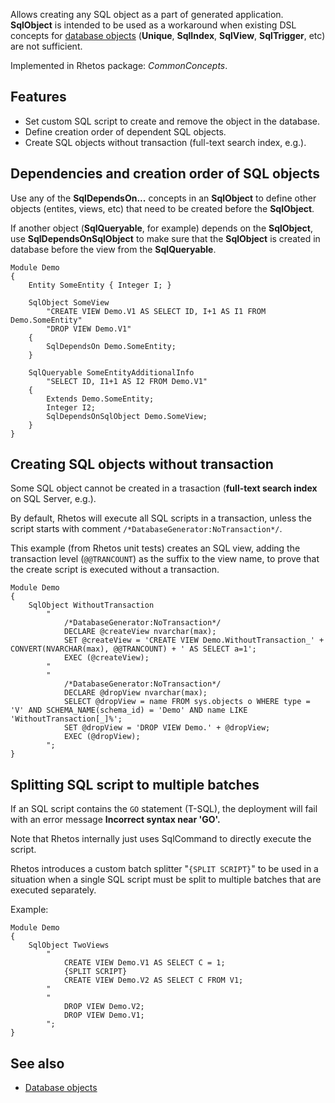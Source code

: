 Allows creating any SQL object as a part of generated application.
**SqlObject** is intended to be used as a workaround when existing DSL concepts for [database objects](https://github.com/Rhetos/Rhetos/wiki/Database-objects) (**Unique**, **SqlIndex**, **SqlView**, **SqlTrigger**, etc) are not sufficient.

Implemented in Rhetos package: *CommonConcepts*.

## Features

* Set custom SQL script to create and remove the object in the database.
* Define creation order of dependent SQL objects.
* Create SQL objects without transaction (full-text search index, e.g.).

## Dependencies and creation order of SQL objects

Use any of the **SqlDependsOn...** concepts in an **SqlObject** to define other objects (entites, views, etc) that need to be created before the **SqlObject**.

If another object (**SqlQueryable**, for example) depends on the **SqlObject**, use **SqlDependsOnSqlObject** to make sure that the **SqlObject** is created in database before the view from the **SqlQueryable**.

    Module Demo
    {
        Entity SomeEntity { Integer I; }

        SqlObject SomeView
            "CREATE VIEW Demo.V1 AS SELECT ID, I+1 AS I1 FROM Demo.SomeEntity"
            "DROP VIEW Demo.V1"
        {
            SqlDependsOn Demo.SomeEntity;
        }

        SqlQueryable SomeEntityAdditionalInfo
            "SELECT ID, I1+1 AS I2 FROM Demo.V1"
        {
            Extends Demo.SomeEntity;
            Integer I2;
            SqlDependsOnSqlObject Demo.SomeView;
        }
    }

## Creating SQL objects without transaction

Some SQL object cannot be created in a trasaction (**full-text search index** on SQL Server, e.g.).

By default, Rhetos will execute all SQL scripts in a transaction, unless the script starts with comment `/*DatabaseGenerator:NoTransaction*/`.

This example (from Rhetos unit tests) creates an SQL view, adding the transaction level (`@@TRANCOUNT`) as the suffix to the view name, to prove that the create script is executed without a transaction.

    Module Demo
    {
        SqlObject WithoutTransaction
            "
                /*DatabaseGenerator:NoTransaction*/
                DECLARE @createView nvarchar(max);
                SET @createView = 'CREATE VIEW Demo.WithoutTransaction_' + CONVERT(NVARCHAR(max), @@TRANCOUNT) + ' AS SELECT a=1';
                EXEC (@createView);
            "
            "
                /*DatabaseGenerator:NoTransaction*/
                DECLARE @dropView nvarchar(max);
                SELECT @dropView = name FROM sys.objects o WHERE type = 'V' AND SCHEMA_NAME(schema_id) = 'Demo' AND name LIKE 'WithoutTransaction[_]%';
                SET @dropView = 'DROP VIEW Demo.' + @dropView;
                EXEC (@dropView);
            ";
    }

## Splitting SQL script to multiple batches

If an SQL script contains the `GO` statement (T-SQL), the deployment will fail with an error message **Incorrect syntax near 'GO'.**

Note that Rhetos internally just uses SqlCommand to directly execute the script.

Rhetos introduces a custom batch splitter "`{SPLIT SCRIPT}`" to be used in a situation
when a single SQL script must be split to multiple batches that are executed separately.

Example:

    Module Demo
    {
        SqlObject TwoViews
            "
                CREATE VIEW Demo.V1 AS SELECT C = 1;
                {SPLIT SCRIPT}
                CREATE VIEW Demo.V2 AS SELECT C FROM V1;
            "
            "
                DROP VIEW Demo.V2;
                DROP VIEW Demo.V1;
            ";
    }

## See also

* [Database objects](https://github.com/Rhetos/Rhetos/wiki/Database-objects)
